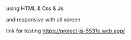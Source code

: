 using HTML & Css & Js 

and responsive with all screen


link for testing
https://project-js-5531e.web.app/

